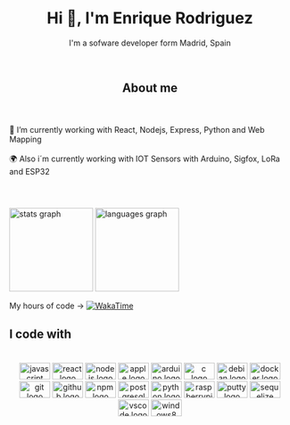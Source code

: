 <div align="center">
<h1 align="center">Hi 👋, I'm Enrique Rodriguez</h1>
<p align="center">I'm a sofware developer form Madrid, Spain</p>
</div>

<br clear="both">

###

<h2 align="center">About me</h2>

###

<br clear="both">

<p align="left">🌱 I’m currently working with React, Nodejs, Express, Python and Web Mapping<br><br>🌍 Also i´m currently working with IOT Sensors with Arduino, Sigfox, LoRa and ESP32<br><br></p>

###

<br clear="both">

<div align="left">
  <img src="https://github-readme-stats.vercel.app/api?hide_title=true&hide_rank=true&show_icons=true&include_all_commits=true&count_private=true&disable_animations=true&theme=algolia&locale=en&hide_border=true&username=enriquetecfan11" height="150" alt="stats graph"  />
  <img src="https://github-readme-stats.vercel.app/api/top-langs?locale=es&hide_title=true&layout=compact&card_width=320&langs_count=10&theme=algolia&hide_border=true&username=enriquetecfan11" height="150" alt="languages graph"  />

</div>

My hours of code ->
[![WakaTime](https://wakatime.com/badge/github/wakatime/vscode-wakatime.png?branch=master)](https://wakatime.com/badge/github/wakatime/vscode-wakatime)


###

<h2 align="left">I code with</h2>

###

<br clear="both">

<div align="center">
  <img src="https://cdn.jsdelivr.net/gh/devicons/devicon/icons/javascript/javascript-original.svg" height="30" width="55" alt="javascript logo"  />
  <img src="https://cdn.jsdelivr.net/gh/devicons/devicon/icons/react/react-original.svg" height="30" width="55" alt="react logo"  />
  <img src="https://cdn.jsdelivr.net/gh/devicons/devicon/icons/nodejs/nodejs-original.svg" height="30" width="55" alt="nodejs logo"  />
  <img src="https://cdn.jsdelivr.net/gh/devicons/devicon/icons/apple/apple-original.svg" height="30" width="55" alt="apple logo"  />
  <img src="https://cdn.jsdelivr.net/gh/devicons/devicon/icons/arduino/arduino-original-wordmark.svg" height="30" width="55" alt="arduino logo"  />
  <img src="https://cdn.jsdelivr.net/gh/devicons/devicon/icons/c/c-original.svg" height="30" width="55" alt="c logo"  />
  <img src="https://cdn.jsdelivr.net/gh/devicons/devicon/icons/debian/debian-original.svg" height="30" width="55" alt="debian logo"  />
  <img src="https://cdn.jsdelivr.net/gh/devicons/devicon/icons/docker/docker-original.svg" height="30" width="55" alt="docker logo"  />
  <img src="https://cdn.jsdelivr.net/gh/devicons/devicon/icons/git/git-original-wordmark.svg" height="30" width="55" alt="git logo"  />
  <img src="https://cdn.jsdelivr.net/gh/devicons/devicon/icons/github/github-original.svg" height="30" width="55" alt="github logo"  />
  <img src="https://cdn.jsdelivr.net/gh/devicons/devicon/icons/npm/npm-original-wordmark.svg" height="30" width="55" alt="npm logo"  />
  <img src="https://cdn.jsdelivr.net/gh/devicons/devicon/icons/postgresql/postgresql-original.svg" height="30" width="55" alt="postgresql logo"  />
  <img src="https://cdn.jsdelivr.net/gh/devicons/devicon/icons/python/python-original.svg" height="30" width="55" alt="python logo"  />
  <img src="https://cdn.jsdelivr.net/gh/devicons/devicon/icons/raspberrypi/raspberrypi-original.svg" height="30" width="55" alt="raspberrypi logo"  />
  <img src="https://cdn.jsdelivr.net/gh/devicons/devicon/icons/putty/putty-original.svg" height="30" width="55" alt="putty logo"  />
  <img src="https://cdn.jsdelivr.net/gh/devicons/devicon/icons/sequelize/sequelize-original.svg" height="30" width="55" alt="sequelize logo"  />
  <img src="https://cdn.jsdelivr.net/gh/devicons/devicon/icons/vscode/vscode-original.svg" height="30" width="55" alt="vscode logo"  />
  <img src="https://cdn.jsdelivr.net/gh/devicons/devicon/icons/windows8/windows8-original.svg" height="30" width="55" alt="windows8 logo"  />
</div>

###
